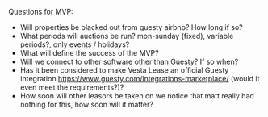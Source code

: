 Questions for MVP:

- Will properties be blacked out from guesty airbnb? How long if so?
- What periods will auctions be run? mon-sunday (fixed), variable periods?, only events / holidays?
- What will define the success of the MVP?
- Will we connect to other software other than Guesty? If so when?
- Has it been considered to make Vesta Lease an official Guesty integration https://www.guesty.com/integrations-marketplace/ (would it even meet the requirements?)?
- How soon will other leasors be taken on we notice that matt really had nothing for this, how soon will it matter?
